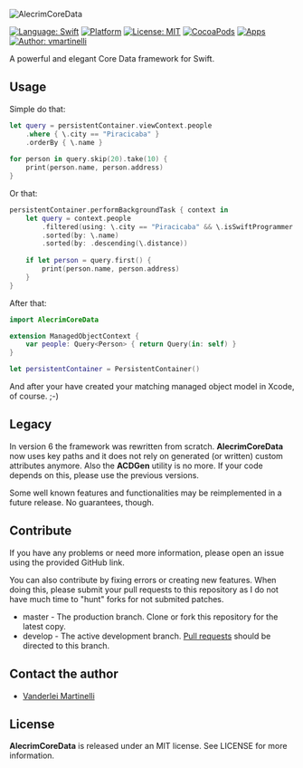 ![AlecrimCoreData](https://raw.githubusercontent.com/Alecrim/AlecrimCoreData/master/AlecrimCoreData.png)

[![Language: Swift](https://img.shields.io/badge/Swift-4.0-orange.svg?style=flat)](https://developer.apple.com/swift/)
[![Platform](https://img.shields.io/cocoapods/p/AlecrimCoreData.svg?style=flat)](http://cocoadocs.org/docsets/AlecrimCoreData)
[![License: MIT](https://img.shields.io/badge/license-MIT-blue.svg?style=flat)](https://raw.githubusercontent.com/Alecrim/AlecrimCoreData/develop/LICENSE)
[![CocoaPods](https://img.shields.io/cocoapods/v/AlecrimCoreData.svg?style=flat)](http://cocoapods.org)
[![Apps](https://img.shields.io/cocoapods/at/AlecrimCoreData.svg?style=flat)](http://cocoadocs.org/docsets/AlecrimCoreData)
[![Author: vmartinelli](https://img.shields.io/badge/author-vmartinelli-blue.svg?style=flat)](https://www.linkedin.com/in/vmartinelli)

A powerful and elegant Core Data framework for Swift.

## Usage
Simple do that:

```swift
let query = persistentContainer.viewContext.people
    .where { \.city == "Piracicaba" }
    .orderBy { \.name }
    
for person in query.skip(20).take(10) {
    print(person.name, person.address)
}
```

Or that:

```swift
persistentContainer.performBackgroundTask { context in
    let query = context.people
        .filtered(using: \.city == "Piracicaba" && \.isSwiftProgrammer == true)
        .sorted(by: \.name)
        .sorted(by: .descending(\.distance))
        
    if let person = query.first() {
        print(person.name, person.address)
    }
}
```

After that:

```swift
import AlecrimCoreData

extension ManagedObjectContext {
    var people: Query<Person> { return Query(in: self) }
}

let persistentContainer = PersistentContainer()

```
And after your have created your matching managed object model in Xcode, of course. ;-)


## Legacy
In version 6 the framework was rewritten from scratch. **AlecrimCoreData** now uses key paths and it does not rely on generated (or written) custom attributes anymore. Also the **ACDGen** utility is no more. If your code depends on this, please use the previous versions.

Some well known features and functionalities may be reimplemented in a future release. No guarantees, though.

## Contribute
If you have any problems or need more information, please open an issue using the provided GitHub link.

You can also contribute by fixing errors or creating new features. When doing this, please submit your pull requests to this repository as I do not have much time to "hunt" forks for not submited patches.

- master - The production branch. Clone or fork this repository for the latest copy.
- develop - The active development branch. [Pull requests](https://help.github.com/articles/creating-a-pull-request) should be directed to this branch.


## Contact the author
- [Vanderlei Martinelli](https://www.linkedin.com/in/vmartinelli)

## License
**AlecrimCoreData** is released under an MIT license. See LICENSE for more information.
